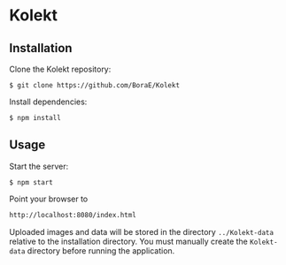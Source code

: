 # Kolekt

## Installation

Clone the Kolekt repository:
```
$ git clone https://github.com/BoraE/Kolekt
```

Install dependencies:
```
$ npm install
```

## Usage

Start the server:
```
$ npm start
```

Point your browser to
```html
http://localhost:8080/index.html
```

Uploaded images and data will be stored in the directory ```../Kolekt-data``` relative to the installation directory. You must manually create the ```Kolekt-data``` directory before running the application.

